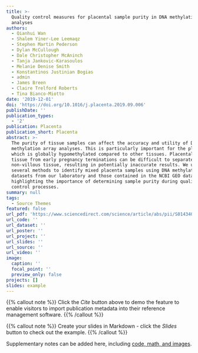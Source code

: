 ```yaml
---
title: >-
  Quality control measures for placental sample purity in DNA methylation array
  analyses
authors:
  - Qianhui Wan
  - Shalem Yiner-Lee Leemaqz
  - Stephen Martin Pederson
  - Dylan McCullough
  - Dale Christopher McAninch
  - Tanja Jankovic-Karasoulos
  - Melanie Denise Smith
  - Konstantinos Justinian Bogias
  - admin
  - James Breen
  - Claire Trelford Roberts
  - Tina Bianco-Miotto
date: '2019-12-01'
doi: 'https://doi.org/10.1016/j.placenta.2019.09.006'
publishDate: ''
publication_types:
  - '2'
publication: Placenta
publication_short: Placenta
abstract: >-
  The purity of tissue samples can affect the accuracy and utility of DNA
  methylation array analyses. This is particularly important for the placenta
  which is globally hypomethylated compared to other tissues. Placental villous
  tissue from early pregnancy terminations can be difficult to separate from
  non-villous tissue, resulting in potentially inaccurate results. We used
  several methods to identify mixed placenta samples using DNA methylation array
  datasets from our laboratory and those contained in the NCBI GEO database,
  highlighting the importance of determining sample purity during quality
  control processes.
summary: null
tags:
  - Source Themes
featured: false
url_pdf: 'https://www.sciencedirect.com/science/article/abs/pii/S0143400419306642'
url_code: ''
url_dataset: ''
url_poster: ''
url_project: ''
url_slides: ''
url_source: ''
url_video: ''
image:
  caption: ''
  focal_point: ''
  preview_only: false
projects: []
slides: example
---
```


{{% callout note %}} Click the _Cite_ button above to demo the feature to enable visitors to import publication metadata into their reference management software. {{% /callout %}}

{{% callout note %}} Create your slides in Markdown - click the _Slides_ button to check out the example. {{% /callout %}}

Supplementary notes can be added here, including [code, math, and images](https://wowchemy.com/docs/writing-markdown-latex/).
